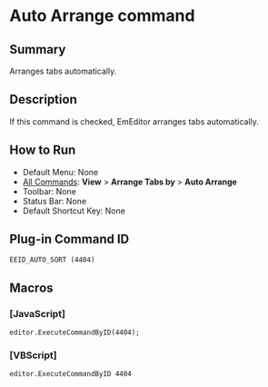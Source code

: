 # Auto Arrange command

## Summary

Arranges tabs automatically.

## Description

If this command is checked, EmEditor arranges tabs automatically.

## How to Run

- Default Menu: None
- [All Commands](../tools/all_commands): **View** \> **Arrange Tabs by**
\> **Auto Arrange**
- Toolbar: None
- Status Bar: None
- Default Shortcut Key: None

## Plug-in Command ID

```
EEID_AUTO_SORT (4404)```

## Macros

### \[JavaScript\]

```
editor.ExecuteCommandByID(4404);
```

### \[VBScript\]

```
editor.ExecuteCommandByID 4404
```
